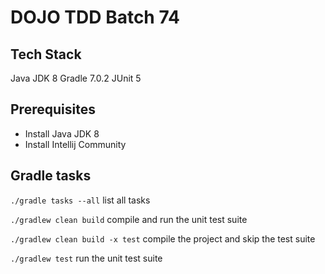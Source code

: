# DOJO TDD Batch 74

## Tech Stack
Java JDK 8
Gradle 7.0.2
JUnit 5

## Prerequisites
- Install Java JDK 8
- Install Intellij Community

## Gradle tasks
```./gradle tasks --all``` list all tasks

```./gradlew clean build``` compile and run the unit test suite

```./gradlew clean build -x test``` compile the project and skip the test suite

```./gradlew test``` run the unit test suite
